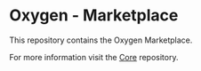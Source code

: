 # Oxygen - Marketplace

This repository contains the Oxygen Marketplace.

For more information visit the [Core](https://github.com/oxygen-cms/core) repository.